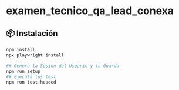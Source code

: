 # examen_tecnico_qa_lead_conexa
## 📦 Instalación

```bash
npm install
npx playwright install

## Genera la Sesion del Usuario y la Guarda
npm run setup
## Ejecuta los test
npm run test:headed

